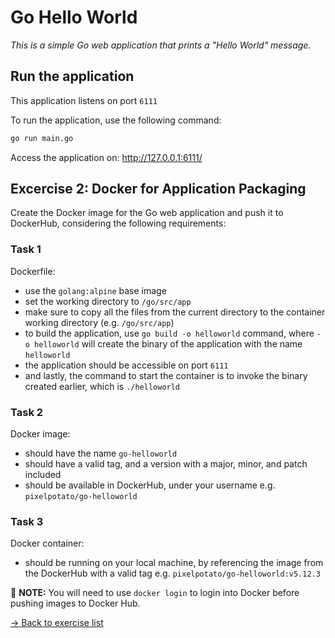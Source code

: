 # Go Hello World

*This is a simple Go web application that prints a "Hello World" message.*

## Run the application

This application listens on port `6111`

To run the application, use the following command:

```sh
go run main.go 
```

Access the application on: <http://127.0.0.1:6111/>

## Excercise 2: Docker for Application Packaging

Create the Docker image for the Go web application and push it to DockerHub, considering the following requirements:

### Task 1

Dockerfile:

- use the `golang:alpine` base image
- set the working directory to `/go/src/app`
- make sure to copy all the files from the current directory to the container working directory (e.g. `/go/src/app`)
- to build the application, use `go build -o helloworld` command, where `-o helloworld` will create the binary of the application with the name `helloworld`
- the application should be accessible on port `6111`
- and lastly, the command to start the container is to invoke the binary created earlier, which is `./helloworld`

### Task 2

Docker image:

- should have the name `go-helloworld`
- should have a valid tag, and a version with a major, minor, and patch included
- should be available in DockerHub, under your username e.g. `pixelpotato/go-helloworld`

### Task 3

Docker container:

- should be running on your local machine, by referencing the image from the DockerHub with a valid tag e.g. `pixelpotato/go-helloworld:v5.12.3`

:pushpin: **NOTE:** You will need to use `docker login` to login into Docker before pushing images to Docker Hub.

[-> Back to exercise list](../exercise_program.md)
